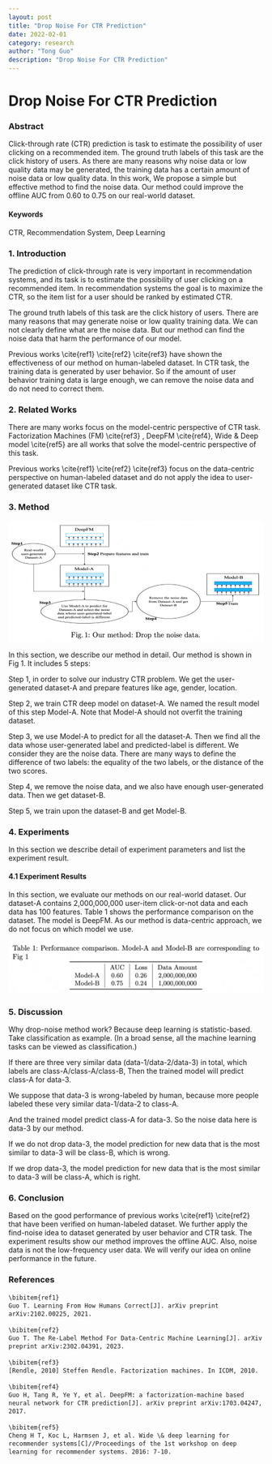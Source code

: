 ```yaml
---
layout: post
title: "Drop Noise For CTR Prediction"
date: 2022-02-01
category: research
author: "Tong Guo"
description: "Drop Noise For CTR Prediction"
---
```



# Drop Noise For CTR Prediction

### Abstract

Click-through rate (CTR) prediction is task to estimate the possibility of user clicking on a recommended item. The ground truth labels of this task are the click history of users. As there are many reasons why noise data or low quality data may be generated, the training data has a certain amount of noise data or low quality data. In this work, We propose a simple but effective method to find the noise data. Our method could improve the offline AUC from 0.60 to 0.75 on our real-world dataset.

#### Keywords

CTR, Recommendation System, Deep Learning


### 1. Introduction

The prediction of click-through rate is very important in recommendation systems, and its task is to estimate the possibility of user clicking on a recommended item. In recommendation systems the goal is to maximize the CTR, so the item list for a user should be ranked by estimated CTR.

The ground truth labels of this task are the click history of users. There are many reasons that may generate noise or low quality training data. We can not clearly define what are the noise data. But our method can find the noise data that harm the performance of our model.

Previous works \cite{ref1} \cite{ref2} \cite{ref3} have shown the effectiveness of our method on human-labeled dataset. In CTR task, the training data is generated by user behavior. So if the amount of user behavior training data is large enough, we can remove the noise data and do not need to correct them. 


### 2. Related Works

There are many works focus on the model-centric perspective of CTR task. Factorization Machines (FM) \cite{ref3} , DeepFM \cite{ref4}, Wide \& Deep model \cite{ref5} are all works that solve the model-centric perspective of this task.

Previous works \cite{ref1} \cite{ref2} \cite{ref3} focus on the data-centric perspective on human-labeled dataset and do not apply the idea to user-generated dataset like CTR task.
 

### 3. Method

![fig1](/assets/png/drop-ctr/fig1.png)

In this section, we describe our method in detail. Our method is shown in Fig 1. It includes 5 steps:

Step 1, in order to solve our industry CTR problem. We get the user-generated dataset-A and prepare features like age, gender, location. 

Step 2, we train CTR deep model on dataset-A. We named the result model of this step Model-A. Note that Model-A should not overfit the training dataset.

Step 3, we use Model-A to predict for all the dataset-A. Then we find all the data whose user-generated label and predicted-label is different. We consider they are the noise data. There are many ways to define the difference of two labels: the equality of the two labels, or the distance of the two scores.

Step 4, we remove the noise data, and we also have enough user-generated data. Then we get dataset-B.

Step 5, we train upon the dataset-B and get Model-B.


### 4. Experiments

In this section we describe detail of experiment parameters and list the experiment result.

#### 4.1 Experiment Results

In this section, we evaluate our methods on our real-world dataset. Our dataset-A contains 2,000,000,000 user-item click-or-not data and each data has 100 features. Table 1 shows the performance comparison on the dataset. The model is DeepFM. As our method is data-centric approach, we do not focus on which model we use.


![table1](/assets/png/drop-ctr/table1.png)


### 5. Discussion

Why drop-noise method work? Because deep learning is statistic-based. Take classification as example. (In a broad sense, all the machine learning tasks can be viewed as classification.) 

If there are three very similar data (data-1/data-2/data-3) in total, which labels are class-A/class-A/class-B, Then the trained model will predict class-A for data-3. 

We suppose that data-3 is wrong-labeled by human, because more people labeled these very similar data-1/data-2 to class-A.

And the trained model predict class-A for data-3. So the noise data here is data-3 by our method. 

If we do not drop data-3, the model prediction for new data that is the most similar to data-3 will be class-B, which is wrong.

If we drop data-3, the model prediction for new data that is the most similar to data-3 will be class-A, which is right.  

### 6. Conclusion

Based on the good performance of previous works \cite{ref1} \cite{ref2} that have been verified on human-labeled dataset. We further apply the find-noise idea to dataset generated by user behavior and CTR task. The experiment results show our method improves the offline AUC. Also, noise data is not the low-frequency user data. We will verify our idea on online performance in the future.  


### References
```
\bibitem{ref1}
Guo T. Learning From How Humans Correct[J]. arXiv preprint arXiv:2102.00225, 2021.

\bibitem{ref2}
Guo T. The Re-Label Method For Data-Centric Machine Learning[J]. arXiv preprint arXiv:2302.04391, 2023.

\bibitem{ref3}
[Rendle, 2010] Steffen Rendle. Factorization machines. In ICDM, 2010.

\bibitem{ref4}
Guo H, Tang R, Ye Y, et al. DeepFM: a factorization-machine based neural network for CTR prediction[J]. arXiv preprint arXiv:1703.04247, 2017.

\bibitem{ref5}
Cheng H T, Koc L, Harmsen J, et al. Wide \& deep learning for recommender systems[C]//Proceedings of the 1st workshop on deep learning for recommender systems. 2016: 7-10.

```

